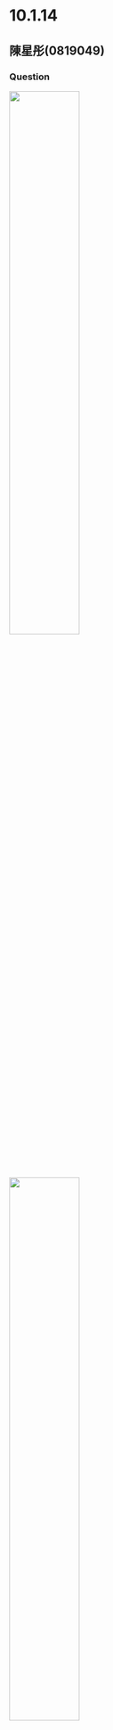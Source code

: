# 10.1.14
## 陳星彤(0819049)

### Question
<img width="50%" height="50%" src="">
<img width="50%" height="50%" src=""> 

### Solution
<img width="60%" height="60%" src="" >  
-  The points in the plot do not lie along the straight line x=y, so the sample quantiles do not match with the quantiles of the normal distribution. Therefore, the observations are not from the normal distribution.  
